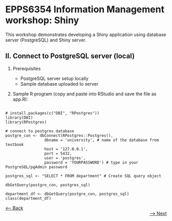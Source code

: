 # EPPS6354 Information Management workshop: Shiny

This workshop demonstrates developing a Shiny application using database server (PostgreSQL) and Shiny server.

## II. Connect to PostgreSQL server (local)

1. Prerequisites
    * PostgreSQL server setup locally
    * Sample database uploaded to server

2. Sample R program (copy and paste into RStudio and save the file as app.R):

```

# install.packages(c("DBI", "RPostgres"))
library(DBI)
library(RPostgres)

# connect to postgres database
postgre_con <- dbConnect(RPostgres::Postgres(),
                 dbname = 'university', # name of the database from textbook
                 host = '127.0.0.1', 
                 port = 5432, 
                 user = 'postgres',
                 password = 'YOURPASSWORD') # type in your PostgreSQL/pgAdmin password

postgres_sql <- "SELECT * FROM department" # Create SQL query object

dbGetQuery(postgre_con, postgres_sql) 

department_df <- dbGetQuery(postgre_con, postgres_sql)
class(department_df)

```
<div align="left"><a href="https://github.com/datageneration/informationmanagement/blob/master/workshop/Shiny/1-setup-shiny.md"><-- Back</a></div>
<div align="right"><a href="https://github.com/datageneration/informationmanagement/blob/master/workshop/Shiny/3-connect_NBAdatabase.md">--> Next</a></div>

